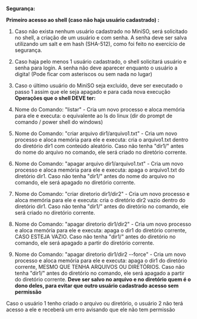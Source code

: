 **Segurança:**

**Primeiro acesso ao shell (caso não haja usuário cadastrado) :**

1. Caso não exista nenhum usuário cadastrado no MiniSO, será solicitado no shell, a criação de um usuário e com senha. A senha deve ser salva utilizando um salt e em hash (SHA-512), como foi feito no exercício de segurança.
2. Caso haja pelo menos 1 usuário cadastrado, o shell solicitará usuário e senha para login. A senha não deve aparecer enquanto o usuário a digita! (Pode ficar com asteriscos ou sem nada no lugar)
3. Caso o último usuário do MiniSO seja excluído, deve ser executado o passo 1 assim que ele seja apagado e para cada nova execução
**Operações que o shell DEVE ter:**

1. Nome do Comando: "listar" - Cria um novo processo e aloca memória para ele e executa: o equivalente ao ls do linux (dir do prompt de comando / power shell do windows)
2. Nome do Comando: "criar arquivo dir1/arquivo1.txt" - Cria um novo processo e aloca memória para ele e executa: cria o arquivo1.txt dentro do diretório dir1 com conteúdo aleatório. Caso não tenha "dir1/" antes do nome do arquivo no comando, ele será criado no diretório corrente.
3. Nome do Comando: "apagar arquivo dir1/arquivo1.txt" - Cria um novo processo e aloca memória para ele e executa: apaga o arquivo1.txt do diretório dir1. Caso não tenha "dir1/" antes do nome do arquivo no comando, ele será apagado no diretório corrente.
4. Nome do Comando: "criar diretorio dir1/dir2" - Cria um novo processo e aloca memória para ele e executa: cria o diretório dir2 vazio dentro do diretório dir1. Caso não tenha "dir1/" antes do diretório no comando, ele será criado no diretório corrente.
5. Nome do Comando: "apagar diretorio dir1/dir2" - Cria um novo processo e aloca memória para ele e executa: apaga o dir1 do diretório corrente, CASO ESTEJA VAZIO. Caso não tenha "dir1/" antes do diretório no comando, ele será apagado a partir do diretório corrente.
6. Nome do Comando: "apagar diretorio dir1/dir2 --force" - Cria um novo processo e aloca memória para ele e executa: apaga o dir1 do diretório corrente, MESMO QUE TENHA ARQUIVOS OU DIRETÓRIOS.  Caso não tenha "dir1/" antes do diretório no comando, ele será apagado a partir do diretório corrente.
**Deve ser salvo no arquivo e no diretório quem é o dono deles, para evitar que outro usuário cadastrado acesso sem permissão**

Caso o usuário 1 tenho criado o arquivo ou diretório, o usuário 2 não terá acesso a ele e receberá um erro avisando que ele não tem permissão
